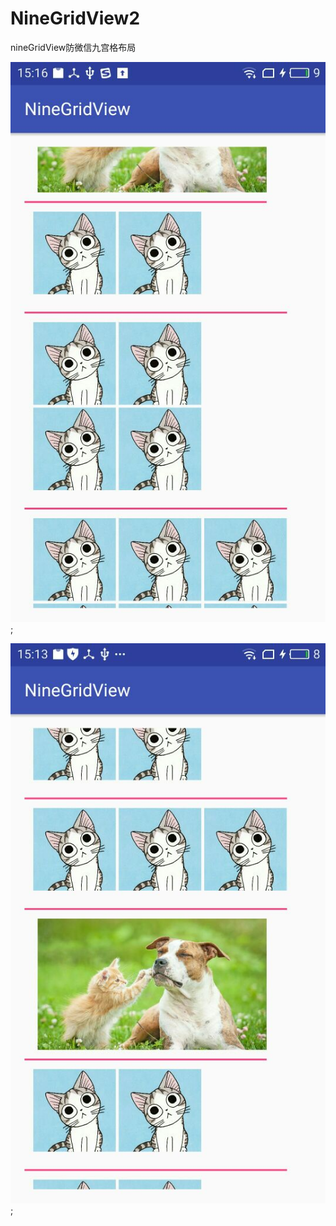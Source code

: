 # NineGridView2
nineGridView防微信九宫格布局

![](https://github.com/szhua/NineGridView2/blob/master/1.jpg);

![](https://github.com/szhua/NineGridView2/blob/master/2.jpg) ;


